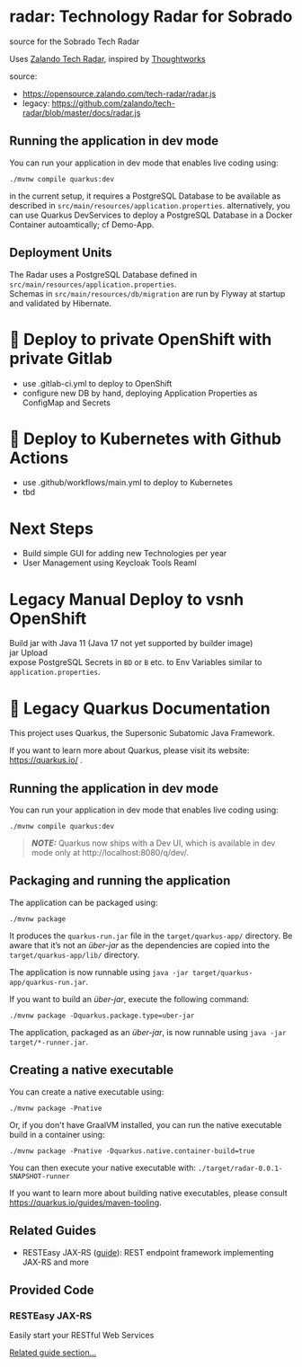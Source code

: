 # radar: Technology Radar for Sobrado

source for the Sobrado Tech Radar

Uses [Zalando Tech Radar](https://opensource.zalando.com/tech-radar/), inspired by [Thoughtworks](https://www.thoughtworks.com/radar) 


source:  
- https://opensource.zalando.com/tech-radar/radar.js 
- legacy: https://github.com/zalando/tech-radar/blob/master/docs/radar.js 


## Running the application in dev mode

You can run your application in dev mode that enables live coding using:
```shell script
./mvnw compile quarkus:dev
```

in the current setup, it requires a PostgreSQL Database to be available as described in `src/main/resources/application.properties`. 
alternatively, you can use Quarkus DevServices to deploy a PostgreSQL Database in a Docker Container autoamtically; cf Demo-App. 


## Deployment Units

The Radar uses a PostgreSQL Database defined in `src/main/resources/application.properties`.  
Schemas in `src/main/resources/db/migration` are run by Flyway at startup and validated by Hibernate. 


# 🚀 Deploy to private OpenShift with private Gitlab


- use .gitlab-ci.yml to deploy to OpenShift
- configure new DB by hand, deploying Application Properties as ConfigMap and Secrets

# 🚀 Deploy to Kubernetes with Github Actions

- use .github/workflows/main.yml to deploy to Kubernetes
- tbd 




# Next Steps

- Build simple GUI for adding new Technologies per year 
- User Management using Keycloak Tools Reaml 



# Legacy Manual Deploy to vsnh OpenShift

Build jar with Java 11 (Java 17 not yet supported by builder image)   
jar Upload  
expose PostgreSQL Secrets in `BD` or `B` etc. to Env Variables similar to `application.properties`. 

# 📒 Legacy Quarkus Documentation

This project uses Quarkus, the Supersonic Subatomic Java Framework.

If you want to learn more about Quarkus, please visit its website: https://quarkus.io/ .

## Running the application in dev mode

You can run your application in dev mode that enables live coding using:
```shell script
./mvnw compile quarkus:dev
```

> **_NOTE:_**  Quarkus now ships with a Dev UI, which is available in dev mode only at http://localhost:8080/q/dev/.

## Packaging and running the application

The application can be packaged using:
```shell script
./mvnw package
```
It produces the `quarkus-run.jar` file in the `target/quarkus-app/` directory.
Be aware that it’s not an _über-jar_ as the dependencies are copied into the `target/quarkus-app/lib/` directory.

The application is now runnable using `java -jar target/quarkus-app/quarkus-run.jar`.

If you want to build an _über-jar_, execute the following command:
```shell script
./mvnw package -Dquarkus.package.type=uber-jar
```

The application, packaged as an _über-jar_, is now runnable using `java -jar target/*-runner.jar`.

## Creating a native executable

You can create a native executable using: 
```shell script
./mvnw package -Pnative
```

Or, if you don't have GraalVM installed, you can run the native executable build in a container using: 
```shell script
./mvnw package -Pnative -Dquarkus.native.container-build=true
```

You can then execute your native executable with: `./target/radar-0.0.1-SNAPSHOT-runner`

If you want to learn more about building native executables, please consult https://quarkus.io/guides/maven-tooling.

## Related Guides

- RESTEasy JAX-RS ([guide](https://quarkus.io/guides/rest-json)): REST endpoint framework implementing JAX-RS and more

## Provided Code

### RESTEasy JAX-RS

Easily start your RESTful Web Services

[Related guide section...](https://quarkus.io/guides/getting-started#the-jax-rs-resources)
